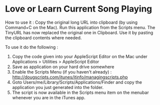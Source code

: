 Love or Learn Current Song Playing
===========

How to use it : 
Copy the original long URL into clipboard (by using Command+C on the Mac). Run this application from the Scripts menu. The TinyURL has now replaced the original one in Clipboard. Use it by pasting the clipboard contents where needed.

To use it do the following : 

1. Copy the code given into your AppleScript Editor on the Mac under Applications > Utilities > AppleScript Editor
2. Save as application on your hard drive somewhere 
3. Enable the Scripts Menu (if you haven't already) : http://dougscripts.com/itunes/itinfo/managingscripts.php
4. Goto Users/me/Library/Scripts/Applications/Finder  and copy the application you just generated into the folder. 
5. The script is now available in the Scripts menu item on the menubar whenever you are in the iTunes app.
